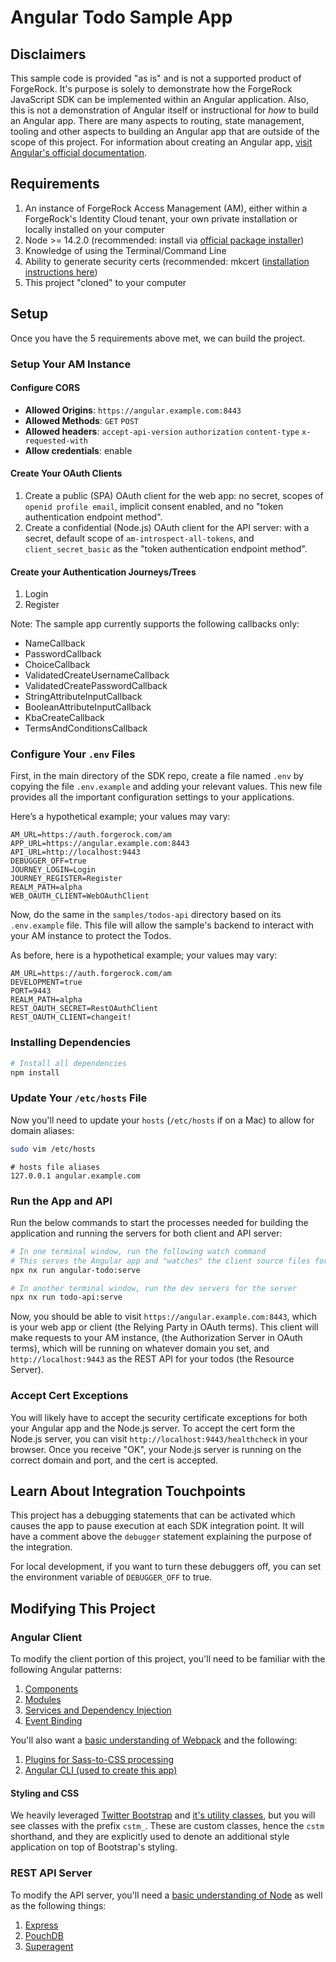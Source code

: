 # Angular Todo Sample App

## Disclaimers

This sample code is provided "as is" and is not a supported product of ForgeRock. It's purpose is solely to demonstrate how the ForgeRock JavaScript SDK can be implemented within an Angular application. Also, this is not a demonstration of Angular itself or instructional for _how_ to build an Angular app. There are many aspects to routing, state management, tooling and other aspects to building an Angular app that are outside of the scope of this project. For information about creating an Angular app, [visit Angular's official documentation](https://angular.io/cli).

## Requirements

1. An instance of ForgeRock Access Management (AM), either within a ForgeRock's Identity Cloud tenant, your own private installation or locally installed on your computer
2. Node >= 14.2.0 (recommended: install via [official package installer](https://nodejs.org/en/))
3. Knowledge of using the Terminal/Command Line
4. Ability to generate security certs (recommended: mkcert ([installation instructions here](https://github.com/FiloSottile/mkcert#installation))
5. This project "cloned" to your computer

## Setup

Once you have the 5 requirements above met, we can build the project.

### Setup Your AM Instance

#### Configure CORS

- **Allowed Origins**: `https://angular.example.com:8443`
- **Allowed Methods**: `GET` `POST`
- **Allowed headers**: `accept-api-version` `authorization` `content-type` `x-requested-with`
- **Allow credentials**: enable

#### Create Your OAuth Clients

1. Create a public (SPA) OAuth client for the web app: no secret, scopes of `openid profile email`, implicit consent enabled, and no "token authentication endpoint method".
2. Create a confidential (Node.js) OAuth client for the API server: with a secret, default scope of `am-introspect-all-tokens`, and `client_secret_basic` as the "token authentication endpoint method".

#### Create your Authentication Journeys/Trees

1. Login
2. Register

Note: The sample app currently supports the following callbacks only:

- NameCallback
- PasswordCallback
- ChoiceCallback
- ValidatedCreateUsernameCallback
- ValidatedCreatePasswordCallback
- StringAttributeInputCallback
- BooleanAttributeInputCallback
- KbaCreateCallback
- TermsAndConditionsCallback

### Configure Your `.env` Files

First, in the main directory of the SDK repo, create a file named `.env` by copying the file `.env.example` and adding your relevant values. This new file provides all the important configuration settings to your applications.

Here’s a hypothetical example; your values may vary:

```text
AM_URL=https://auth.forgerock.com/am
APP_URL=https://angular.example.com:8443
API_URL=http://localhost:9443
DEBUGGER_OFF=true
JOURNEY_LOGIN=Login
JOURNEY_REGISTER=Register
REALM_PATH=alpha
WEB_OAUTH_CLIENT=WebOAuthClient
```

Now, do the same in the `samples/todos-api` directory based on its `.env.example` file. This file will allow the sample's backend to interact with your AM instance to protect the Todos.

As before, here is a hypothetical example; your values may vary:

```text
AM_URL=https://auth.forgerock.com/am
DEVELOPMENT=true
PORT=9443
REALM_PATH=alpha
REST_OAUTH_SECRET=RestOAuthClient
REST_OAUTH_CLIENT=changeit!
```

### Installing Dependencies

```sh
# Install all dependencies
npm install
```

### Update Your `/etc/hosts` File

Now you'll need to update your `hosts` (`/etc/hosts` if on a Mac) to allow for domain aliases:

```sh
sudo vim /etc/hosts
```

```text
# hosts file aliases
127.0.0.1 angular.example.com
```

### Run the App and API

Run the below commands to start the processes needed for building the application and running the servers for both client and API server:

```sh
# In one terminal window, run the following watch command
# This serves the Angular app and "watches" the client source files for changes, rebuilding when needed
npx nx run angular-todo:serve
```

```sh
# In another terminal window, run the dev servers for the server
npx nx run todo-api:serve
```

Now, you should be able to visit `https://angular.example.com:8443`, which is your web app or client (the Relying Party in OAuth terms). This client will make requests to your AM instance, (the Authorization Server in OAuth terms), which will be running on whatever domain you set, and `http://localhost:9443` as the REST API for your todos (the Resource Server).

### Accept Cert Exceptions

You will likely have to accept the security certificate exceptions for both your Angular app and the Node.js server. To accept the cert form the Node.js server, you can visit `http://localhost:9443/healthcheck` in your browser. Once you receive "OK", your Node.js server is running on the correct domain and port, and the cert is accepted.

## Learn About Integration Touchpoints

This project has a debugging statements that can be activated which causes the app to pause execution at each SDK integration point. It will have a comment above the `debugger` statement explaining the purpose of the integration.

For local development, if you want to turn these debuggers off, you can set the environment variable of `DEBUGGER_OFF` to true.

## Modifying This Project

### Angular Client

To modify the client portion of this project, you'll need to be familiar with the following Angular patterns:

1. [Components](https://angular.io/guide/architecture-components)
2. [Modules](https://angular.io/guide/architecture-modules)
3. [Services and Dependency Injection](https://angular.io/guide/architecture-services)
4. [Event Binding](https://angular.io/guide/event-binding-concepts)

You'll also want a [basic understanding of Webpack](https://webpack.js.org/concepts/) and the following:

1. [Plugins for Sass-to-CSS processing](https://webpack.js.org/loaders/sass-loader/#root)
2. [Angular CLI (used to create this app)](https://angular.io/cli)

#### Styling and CSS

We heavily leveraged [Twitter Bootstrap](https://getbootstrap.com/) and [it's utility classes](https://getbootstrap.com/docs/5.0/utilities/api/), but you will see classes with the prefix `cstm_`. These are custom classes, hence the `cstm` shorthand, and they are explicitly used to denote an additional style application on top of Bootstrap's styling.

### REST API Server

To modify the API server, you'll need a [basic understanding of Node](https://nodejs.org/en/about/) as well as the following things:

1. [Express](https://expressjs.com/)
2. [PouchDB](https://pouchdb.com/)
3. [Superagent](https://www.npmjs.com/package/superagent)
